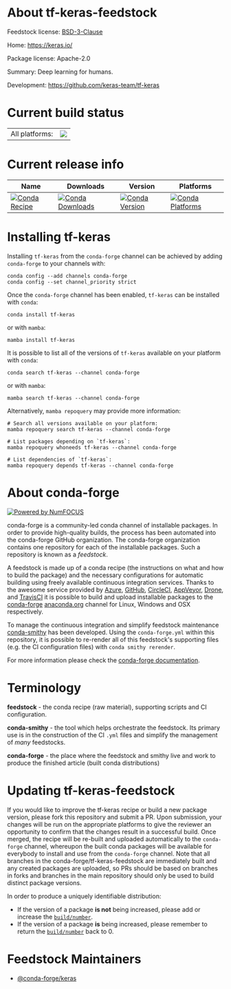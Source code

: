 About tf-keras-feedstock
========================

Feedstock license: [BSD-3-Clause](https://github.com/conda-forge/tf-keras-feedstock/blob/main/LICENSE.txt)

Home: https://keras.io/

Package license: Apache-2.0

Summary: Deep learning for humans.

Development: https://github.com/keras-team/tf-keras

Current build status
====================


<table><tr><td>All platforms:</td>
    <td>
      <a href="https://dev.azure.com/conda-forge/feedstock-builds/_build/latest?definitionId=21597&branchName=main">
        <img src="https://dev.azure.com/conda-forge/feedstock-builds/_apis/build/status/tf-keras-feedstock?branchName=main">
      </a>
    </td>
  </tr>
</table>

Current release info
====================

| Name | Downloads | Version | Platforms |
| --- | --- | --- | --- |
| [![Conda Recipe](https://img.shields.io/badge/recipe-tf--keras-green.svg)](https://anaconda.org/conda-forge/tf-keras) | [![Conda Downloads](https://img.shields.io/conda/dn/conda-forge/tf-keras.svg)](https://anaconda.org/conda-forge/tf-keras) | [![Conda Version](https://img.shields.io/conda/vn/conda-forge/tf-keras.svg)](https://anaconda.org/conda-forge/tf-keras) | [![Conda Platforms](https://img.shields.io/conda/pn/conda-forge/tf-keras.svg)](https://anaconda.org/conda-forge/tf-keras) |

Installing tf-keras
===================

Installing `tf-keras` from the `conda-forge` channel can be achieved by adding `conda-forge` to your channels with:

```
conda config --add channels conda-forge
conda config --set channel_priority strict
```

Once the `conda-forge` channel has been enabled, `tf-keras` can be installed with `conda`:

```
conda install tf-keras
```

or with `mamba`:

```
mamba install tf-keras
```

It is possible to list all of the versions of `tf-keras` available on your platform with `conda`:

```
conda search tf-keras --channel conda-forge
```

or with `mamba`:

```
mamba search tf-keras --channel conda-forge
```

Alternatively, `mamba repoquery` may provide more information:

```
# Search all versions available on your platform:
mamba repoquery search tf-keras --channel conda-forge

# List packages depending on `tf-keras`:
mamba repoquery whoneeds tf-keras --channel conda-forge

# List dependencies of `tf-keras`:
mamba repoquery depends tf-keras --channel conda-forge
```


About conda-forge
=================

[![Powered by
NumFOCUS](https://img.shields.io/badge/powered%20by-NumFOCUS-orange.svg?style=flat&colorA=E1523D&colorB=007D8A)](https://numfocus.org)

conda-forge is a community-led conda channel of installable packages.
In order to provide high-quality builds, the process has been automated into the
conda-forge GitHub organization. The conda-forge organization contains one repository
for each of the installable packages. Such a repository is known as a *feedstock*.

A feedstock is made up of a conda recipe (the instructions on what and how to build
the package) and the necessary configurations for automatic building using freely
available continuous integration services. Thanks to the awesome service provided by
[Azure](https://azure.microsoft.com/en-us/services/devops/), [GitHub](https://github.com/),
[CircleCI](https://circleci.com/), [AppVeyor](https://www.appveyor.com/),
[Drone](https://cloud.drone.io/welcome), and [TravisCI](https://travis-ci.com/)
it is possible to build and upload installable packages to the
[conda-forge](https://anaconda.org/conda-forge) [anaconda.org](https://anaconda.org/)
channel for Linux, Windows and OSX respectively.

To manage the continuous integration and simplify feedstock maintenance
[conda-smithy](https://github.com/conda-forge/conda-smithy) has been developed.
Using the ``conda-forge.yml`` within this repository, it is possible to re-render all of
this feedstock's supporting files (e.g. the CI configuration files) with ``conda smithy rerender``.

For more information please check the [conda-forge documentation](https://conda-forge.org/docs/).

Terminology
===========

**feedstock** - the conda recipe (raw material), supporting scripts and CI configuration.

**conda-smithy** - the tool which helps orchestrate the feedstock.
                   Its primary use is in the construction of the CI ``.yml`` files
                   and simplify the management of *many* feedstocks.

**conda-forge** - the place where the feedstock and smithy live and work to
                  produce the finished article (built conda distributions)


Updating tf-keras-feedstock
===========================

If you would like to improve the tf-keras recipe or build a new
package version, please fork this repository and submit a PR. Upon submission,
your changes will be run on the appropriate platforms to give the reviewer an
opportunity to confirm that the changes result in a successful build. Once
merged, the recipe will be re-built and uploaded automatically to the
`conda-forge` channel, whereupon the built conda packages will be available for
everybody to install and use from the `conda-forge` channel.
Note that all branches in the conda-forge/tf-keras-feedstock are
immediately built and any created packages are uploaded, so PRs should be based
on branches in forks and branches in the main repository should only be used to
build distinct package versions.

In order to produce a uniquely identifiable distribution:
 * If the version of a package **is not** being increased, please add or increase
   the [``build/number``](https://docs.conda.io/projects/conda-build/en/latest/resources/define-metadata.html#build-number-and-string).
 * If the version of a package **is** being increased, please remember to return
   the [``build/number``](https://docs.conda.io/projects/conda-build/en/latest/resources/define-metadata.html#build-number-and-string)
   back to 0.

Feedstock Maintainers
=====================

* [@conda-forge/keras](https://github.com/orgs/conda-forge/teams/keras/)

